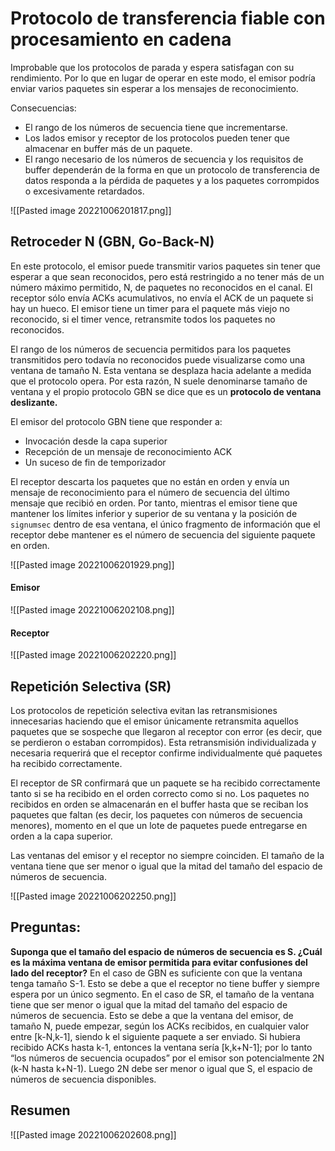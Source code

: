 # Protocolo de transferencia fiable con procesamiento en cadena

Improbable que los protocolos de parada y espera satisfagan con su rendimiento. Por lo que en lugar de operar en este modo, el emisor podría enviar varios paquetes sin esperar a los mensajes de reconocimiento.

Consecuencias:
- El rango de los números de secuencia tiene que incrementarse.
- Los lados emisor y receptor de los protocolos pueden tener que almacenar en buffer más de un paquete.
- El rango necesario de los números de secuencia y los requisitos de buffer dependerán de la forma en que un protocolo de transferencia de datos responda a la pérdida de paquetes y a los paquetes corrompidos o excesivamente retardados.

![[Pasted image 20221006201817.png]]

## Retroceder N (GBN, Go-Back-N)

En este protocolo, el emisor puede transmitir varios paquetes sin tener que esperar a que sean reconocidos, pero está restringido a no tener más de un número máximo permitido, N, de paquetes no reconocidos en el canal. El receptor sólo envía ACKs acumulativos, no envía el ACK de un paquete si hay un hueco. El emisor tiene un timer para el paquete más viejo no reconocido, si el timer vence, retransmite todos los paquetes no reconocidos.

El rango de los números de secuencia permitidos para los paquetes transmitidos pero todavía no reconocidos puede visualizarse como una ventana de tamaño N. Esta ventana se desplaza hacia adelante a medida que el protocolo opera.
Por esta razón, N suele denominarse tamaño de ventana y el propio protocolo GBN se dice que es un **protocolo de ventana deslizante.**

El emisor del protocolo GBN tiene que responder a:
- Invocación desde la capa superior
- Recepción de un mensaje de reconocimiento ACK
- Un suceso de fin de temporizador

El receptor descarta los paquetes que no están en orden y envía un mensaje de reconocimiento para el número de secuencia del último mensaje que recibió en orden. Por tanto, mientras el emisor tiene que mantener los límites inferior y superior de su ventana y la posición de `signumsec` dentro de esa ventana, el único fragmento de información que el receptor debe mantener es el número de secuencia del siguiente paquete en orden.

![[Pasted image 20221006201929.png]]

#### Emisor
![[Pasted image 20221006202108.png]]
#### Receptor
![[Pasted image 20221006202220.png]]

## Repetición Selectiva (SR)

Los protocolos de repetición selectiva evitan las retransmisiones innecesarias haciendo que el emisor únicamente retransmita aquellos paquetes que se sospeche que llegaron al receptor con error (es decir, que se perdieron o estaban corrompidos). Esta retransmisión individualizada y necesaria requerirá que el receptor confirme individualmente qué paquetes ha recibido correctamente.

El receptor de SR confirmará que un paquete se ha recibido correctamente tanto si se ha recibido en el orden correcto como si no. Los paquetes no recibidos en orden se almacenarán en el buffer hasta que se reciban los paquetes que faltan (es decir, los paquetes con números de secuencia menores), momento en el que un lote de paquetes puede entregarse en orden a la capa superior.

Las ventanas del emisor y el receptor no siempre coinciden. El tamaño de la ventana tiene que ser menor o igual que la mitad del tamaño del espacio de números de secuencia.

![[Pasted image 20221006202250.png]]


## Preguntas:
**Suponga que el tamaño del espacio de números de secuencia es S. ¿Cuál es la máxima ventana de emisor permitida para evitar confusiones del lado del receptor?**
	En el caso de GBN es suficiente con que la ventana tenga tamaño S-1. Esto se debe a que el receptor no tiene buffer y siempre espera por un único segmento. 
	En el caso de SR, el tamaño de la ventana tiene que ser menor o igual que la mitad del tamaño del espacio de números de secuencia. Esto se debe a que la ventana del emisor, de tamaño N, puede empezar, según los ACKs recibidos, en cualquier valor entre [k-N,k-1], siendo k el siguiente paquete a ser enviado. Si hubiera recibido ACKs hasta k-1, entonces la ventana sería [k,k+N-1]; por lo tanto “los números de secuencia ocupados” por el emisor son potencialmente 2N (k-N hasta k+N-1). Luego 2N debe ser menor o igual que S, el espacio de números de secuencia disponibles.

## Resumen

![[Pasted image 20221006202608.png]]